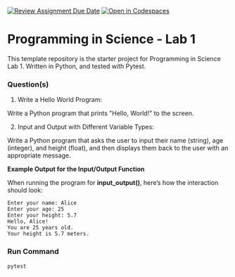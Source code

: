 [![Review Assignment Due Date](https://classroom.github.com/assets/deadline-readme-button-22041afd0340ce965d47ae6ef1cefeee28c7c493a6346c4f15d667ab976d596c.svg)](https://classroom.github.com/a/MvVUvWNd)
[![Open in Codespaces](https://classroom.github.com/assets/launch-codespace-2972f46106e565e64193e422d61a12cf1da4916b45550586e14ef0a7c637dd04.svg)](https://classroom.github.com/open-in-codespaces?assignment_repo_id=17891798)
# Programming in Science - Lab 1

This template repository is the starter project for Programming in Science Lab 1. Written in Python, and tested with Pytest.

### Question(s)

1. Write a Hello World Program:

Write a Python program that prints "Hello, World!" to the screen.

2. Input and Output with Different Variable Types:

Write a Python program that asks the user to input their name (string), age (integer), and height (float), and then displays them back to the user with an appropriate message.

**Example Output for the Input/Output Function**

When running the program for **input_output()**, here’s how the interaction should look:
```
Enter your name: Alice
Enter your age: 25
Enter your height: 5.7
Hello, Alice!
You are 25 years old.
Your height is 5.7 meters.
```

### Run Command

`pytest`
